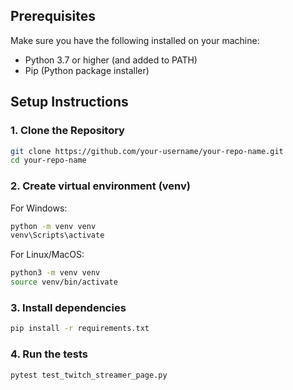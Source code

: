 ## Prerequisites

Make sure you have the following installed on your machine:

- Python 3.7 or higher (and added to PATH)
- Pip (Python package installer)


## Setup Instructions

### 1. Clone the Repository
```bash
git clone https://github.com/your-username/your-repo-name.git
cd your-repo-name
```

### 2. Create virtual environment (venv)
For Windows:
```bash
python -m venv venv
venv\Scripts\activate
```
For Linux/MacOS:
```bash
python3 -m venv venv
source venv/bin/activate
```

### 3. Install dependencies
```bash
pip install -r requirements.txt
```

### 4. Run the tests
```bash
pytest test_twitch_streamer_page.py
```
